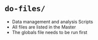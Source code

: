# `do-files/`

* Data management and analysis Scripts
* All files are listed in the Master
* The globals file needs to be run first
